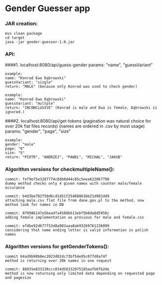 # Gender Guesser app

### JAR creation:
	mvn clean package
	cd target
	java -jar gender-guesser-1.0.jar
	
### API:
####1. localhost:8080/api/guess-gender
    params: "name", "guessVariant"
    
    example: 
    name: "Konrad Ewa Dąbrowski"
    guessVariant: "single"
    return: "MALE" (because only Konrad was used to check gender)
    
    example:
    name: "Konrad Ewa Dąbrowski"
    guessVariant: "multple"
    return: "INCONCLUSIVE" (Konrad is male and Ewa is female, Dąbrowski is ignored.)
    
####2. localhost:8080/api/get-tokens
    (pagination was natural choice for over 20k flat files records)
    (names are ordered in .csv by most usage)
    params: "gender", "page", "size"
    
    example: 
    gender: "male"
    page: "0"
    size: "5"
    return: "PIOTR", "ANDRZEJ", "PAWEŁ", "MICHAŁ", "JAKUB"

### Algorithm versions for checkmultipleName():

    commit: fef9e75e3287774c8db0d44c85c5eea622067798
    dummy method checks only 4 given names with counter male/female occurance
    
    commit: b4d3be702f50d6cd1d51f25488861bb21d981dd9
    attaching male.csv flat file from dane.gov.pl to the method, now method look for names in DB
    
    commit: 070986147e56eadfa4588b613ebf5b8da0d5958c
    adding female implementation as previous for male and female.csv
    
    commit: ef4be92d677f53d8a903aaa8ab93269761236099
    considering that name ending letter is valid information in polish names
    
### Algorithm versions for getGenderTokens():

    commit 64ad9b98b0ec2023d02dc73bf54e95c077d8a74f
    method is returning over 20k names in one request
    
    commit: 88935e833138ccc034d58332975185aafb6fb2de
    method is now returning only limited data depending on requested page and pagesize
    
